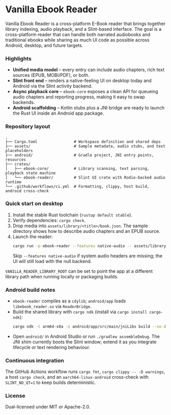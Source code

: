 # Vanilla Ebook Reader

Vanilla Ebook Reader is a cross-platform E-Book reader that brings together library indexing, audio playback, and a Slint-based interface. The goal is a cross-platform reader that can handle both narrated audiobooks and traditional ebooks while sharing as much UI code as possible across Android, desktop, and future targets.

### Highlights
- **Unified media model** – every entry can include audio chapters, rich text sources (EPUB, MOBI/PDF), or both.
- **Slint front end** – renders a native-feeling UI on desktop today and Android via the Slint activity backend.
- **Async playback core** – `ebook-core` exposes a clean API for queueing audio chapters and reporting progress, making it easy to swap backends.
- **Android scaffolding** – Kotlin stubs plus a JNI bridge are ready to launch the Rust UI inside an Android app package.

### Repository layout
```
.
├── Cargo.toml                # Workspace definition and shared deps
├── assets/                   # Sample metadata, audio stubs, and text placeholders
├── android/                  # Gradle project, JNI entry points, resources
├── crates/
│   ├── ebook-core/           # Library scanning, text parsing, playback state machine
│   └── ebook-reader/         # Slint UI crate with Rodio-backed audio runtime
└── .github/workflows/ci.yml  # Formatting, clippy, host build, android cross-check
```

### Quick start on desktop
1. Install the stable Rust toolchain (`rustup default stable`).
2. Verify dependencies: `cargo check`.
3. Drop media into `assets/library/<title>/book.json`. The sample directory shows how to describe audio chapters and an EPUB source.
4. Launch the reader:
   ```bash
   cargo run -p ebook-reader --features native-audio -- assets/library/sample
   ```
   Skip `--features native-audio` if system audio headers are missing; the UI will still load with the null backend.

`VANILLA_READER_LIBRARY_ROOT` can be set to point the app at a different library path when running locally or packaging builds.

### Android build notes
- `ebook-reader` compiles as a `cdylib`; `android/app` loads `libebook_reader.so` via `ReaderBridge`.
- Build the shared library with `cargo ndk` (install via `cargo install cargo-ndk`):
  ```bash
  cargo ndk -t arm64-v8a -o android/app/src/main/jniLibs build --no-default-features --features native-audio
  ```
- Open `android/` in Android Studio or run `./gradlew assembleDebug`. The JNI shim currently boots the Slint window; extend it as you integrate lifecycle or text rendering behaviour.

### Continuous integration
The GitHub Actions workflow runs `cargo fmt`, `cargo clippy -- -D warnings`, a host `cargo check`, and an `aarch64-linux-android` cross-check with `SLINT_NO_QT=1` to keep builds deterministic.

### License
Dual-licensed under MIT or Apache-2.0.

